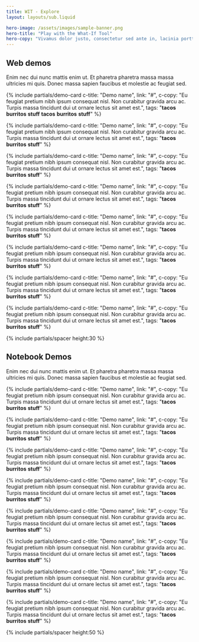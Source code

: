 ```yaml
---
title: WIT - Explore
layout: layouts/sub.liquid

hero-image: /assets/images/sample-banner.png
hero-title: "Play with the What-If Tool"
hero-copy: "Vivamus dolor justo, consectetur sed ante in, lacinia porttitor tellus. Vestibulum neque leo, volutpat sit amet velit ut, laoreet maximus tortor. "
---
```


<div class="mdl-cell--8-col mdl-cell--4-col-tablet mdl-cell--4-col-phone">
  
## Web demos

Enim nec dui nunc mattis enim ut. Et pharetra pharetra massa massa ultricies mi quis. Donec massa sapien faucibus et molestie ac feugiat sed.

  <div class="mdl-grid no-padding">

  {% include partials/demo-card c-title: "Demo name", link: "#", c-copy: "Eu feugiat pretium nibh ipsum consequat nisl. Non curabitur gravida arcu ac. Turpis massa tincidunt dui ut ornare lectus sit amet est.", tags: "<b>tacos</b> <b>burritos</b> <b>stuff</b> <b>tacos</b> <b>burritos</b> <b>stuff</b>" %}

  {% include partials/demo-card c-title: "Demo name", link: "#", c-copy: "Eu feugiat pretium nibh ipsum consequat nisl. Non curabitur gravida arcu ac. Turpis massa tincidunt dui ut ornare lectus sit amet est.", tags: "<b>tacos</b> <b>burritos</b> <b>stuff</b>" %}

  {% include partials/demo-card c-title: "Demo name", link: "#", c-copy: "Eu feugiat pretium nibh ipsum consequat nisl. Non curabitur gravida arcu ac. Turpis massa tincidunt dui ut ornare lectus sit amet est.", tags: "<b>tacos</b> <b>burritos</b> <b>stuff</b>" %}

  {% include partials/demo-card c-title: "Demo name", link: "#", c-copy: "Eu feugiat pretium nibh ipsum consequat nisl. Non curabitur gravida arcu ac. Turpis massa tincidunt dui ut ornare lectus sit amet est.", tags: "<b>tacos</b> <b>burritos</b> <b>stuff</b>" %}

  {% include partials/demo-card c-title: "Demo name", link: "#", c-copy: "Eu feugiat pretium nibh ipsum consequat nisl. Non curabitur gravida arcu ac. Turpis massa tincidunt dui ut ornare lectus sit amet est.", tags: "<b>tacos</b> <b>burritos</b> <b>stuff</b>" %}

  {% include partials/demo-card c-title: "Demo name", link: "#", c-copy: "Eu feugiat pretium nibh ipsum consequat nisl. Non curabitur gravida arcu ac. Turpis massa tincidunt dui ut ornare lectus sit amet est.", tags: "<b>tacos</b> <b>burritos</b> <b>stuff</b>" %}

  {% include partials/demo-card c-title: "Demo name", link: "#", c-copy: "Eu feugiat pretium nibh ipsum consequat nisl. Non curabitur gravida arcu ac. Turpis massa tincidunt dui ut ornare lectus sit amet est.", tags: "<b>tacos</b> <b>burritos</b> <b>stuff</b>" %}

  {% include partials/demo-card c-title: "Demo name", link: "#", c-copy: "Eu feugiat pretium nibh ipsum consequat nisl. Non curabitur gravida arcu ac. Turpis massa tincidunt dui ut ornare lectus sit amet est.", tags: "<b>tacos</b> <b>burritos</b> <b>stuff</b>" %}

  </div>

  {% include partials/spacer height:30 %}

## Notebook Demos

Enim nec dui nunc mattis enim ut. Et pharetra pharetra massa massa ultricies mi quis. Donec massa sapien faucibus et molestie ac feugiat sed.

  <div class="mdl-grid no-padding">

  {% include partials/demo-card c-title: "Demo name", link: "#", c-copy: "Eu feugiat pretium nibh ipsum consequat nisl. Non curabitur gravida arcu ac. Turpis massa tincidunt dui ut ornare lectus sit amet est.", tags: "<b>tacos</b> <b>burritos</b> <b>stuff</b>" %}

  {% include partials/demo-card c-title: "Demo name", link: "#", c-copy: "Eu feugiat pretium nibh ipsum consequat nisl. Non curabitur gravida arcu ac. Turpis massa tincidunt dui ut ornare lectus sit amet est.", tags: "<b>tacos</b> <b>burritos</b> <b>stuff</b>" %}

  {% include partials/demo-card c-title: "Demo name", link: "#", c-copy: "Eu feugiat pretium nibh ipsum consequat nisl. Non curabitur gravida arcu ac. Turpis massa tincidunt dui ut ornare lectus sit amet est.", tags: "<b>tacos</b> <b>burritos</b> <b>stuff</b>" %}

  {% include partials/demo-card c-title: "Demo name", link: "#", c-copy: "Eu feugiat pretium nibh ipsum consequat nisl. Non curabitur gravida arcu ac. Turpis massa tincidunt dui ut ornare lectus sit amet est.", tags: "<b>tacos</b> <b>burritos</b> <b>stuff</b>" %}

  {% include partials/demo-card c-title: "Demo name", link: "#", c-copy: "Eu feugiat pretium nibh ipsum consequat nisl. Non curabitur gravida arcu ac. Turpis massa tincidunt dui ut ornare lectus sit amet est.", tags: "<b>tacos</b> <b>burritos</b> <b>stuff</b>" %}

  {% include partials/demo-card c-title: "Demo name", link: "#", c-copy: "Eu feugiat pretium nibh ipsum consequat nisl. Non curabitur gravida arcu ac. Turpis massa tincidunt dui ut ornare lectus sit amet est.", tags: "<b>tacos</b> <b>burritos</b> <b>stuff</b>" %}

  {% include partials/demo-card c-title: "Demo name", link: "#", c-copy: "Eu feugiat pretium nibh ipsum consequat nisl. Non curabitur gravida arcu ac. Turpis massa tincidunt dui ut ornare lectus sit amet est.", tags: "<b>tacos</b> <b>burritos</b> <b>stuff</b>" %}

  {% include partials/demo-card c-title: "Demo name", link: "#", c-copy: "Eu feugiat pretium nibh ipsum consequat nisl. Non curabitur gravida arcu ac. Turpis massa tincidunt dui ut ornare lectus sit amet est.", tags: "<b>tacos</b> <b>burritos</b> <b>stuff</b>" %}

  </div>

{% include partials/spacer height:50 %}